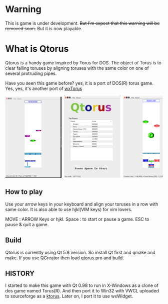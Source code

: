 # Warning
This is game is under development.
~~But I'm expect that this warning will be removed soon.~~
But it is now playable.

What is Qtorus
===============
Qtorus is a handy game inspired by Torus for DOS.  The object of Torus is to 
clear falling toruses by aligning toruses with the same color on one of several 
protruding pipes. 

Have you seen this game before? yes, it is a port of DOS(R) torus game.
Yes, yes, it's another port of [wxTorus](https://github.com/berise/wxTorus)

<pre>
<img src=https://github.com/berise/Qtorus/blob/master/doc/qtorus_03.gif width=180> <img src=https://github.com/berise/Qtorus/blob/master/doc/qtorus_01.png width=180> <img src=https://github.com/berise/Qtorus/blob/master/doc/qtorus_02.png width=180>
</pre>

How to play
-----------
Use your arrow keys in your keyboard and align your toruses in a row with same color.
It is also able to use hjkl(VIM keys) for vim lovers.

MOVE : ARROW Keys or hjkl.
Space : to start or pause a game.
ESC to pause & quit a game.

Build
-----
Qtorus is currently using Qt 5.8 version.
So install Qt first and qmake and make.
If you use QCreator then load qtorus.pro and build.

HISTORY
-------
I started to make this game with Qt 0.98 to run in X-Windows
as a clone of dos game named Torus(R). And then port it to Win32 with VWCL uploaded
to sourceforge as a [ktorus](https://sourceforge.net/projects/ktorus).
Later on, I port it to use wxWidget.
